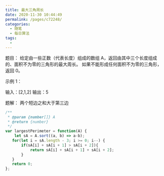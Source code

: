 ```yaml
---
title: 最大三角周长
date: 2020-11-30 10:44:49
permalink: /pages/c72248/
categories:
  - 随笔
  - 每日算法
tags:
  - 
---
```

题目：
给定由一些正数（代表长度）组成的数组 A，返回由其中三个长度组成的、面积不为零的三角形的最大周长。
如果不能形成任何面积不为零的三角形，返回 0。

示例 1：

输入：[2,1,2]
输出：5

 题解：
 两个短边之和大于第三边
 
 ```js
 /**
  * @param {number[]} A
  * @return {number}
  */
 var largestPerimeter = function(A) {
     let sA = A.sort((a, b) => a-b);
 	for(let i = sA.length - 3; i >= 0; i--) {
 		if(sA[i] + sA[i + 1] > sA[i + 2]){
 			return sA[i] + sA[i + 1] + sA[i + 2];
 		}
 	}
 	return 0;
 };
 ```